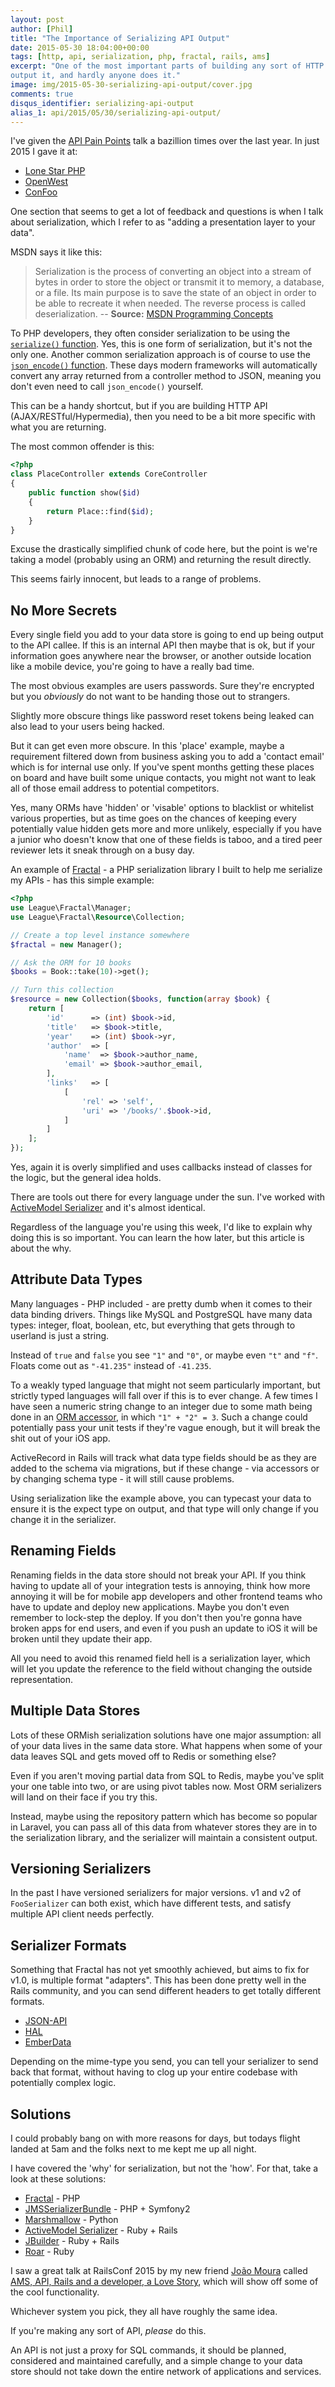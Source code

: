 ```yaml
---
layout: post
author: [Phil]
title: "The Importance of Serializing API Output"
date: 2015-05-30 18:04:00+00:00
tags: [http, api, serialization, php, fractal, rails, ams]
excerpt: "One of the most important parts of building any sort of HTTP API is to serialize data before you
output it, and hardly anyone does it."
image: img/2015-05-30-serializing-api-output/cover.jpg
comments: true
disqus_identifier: serializing-api-output
alias_1: api/2015/05/30/serializing-api-output/
---
```


I've given the [API Pain Points](https://www.youtube.com/watch?v=3W7bQj6OdLU) talk a bazillion times over the last year. In just 2015 I gave it at:

- [Lone Star PHP](https://joind.in/talk/view/13552)
- [OpenWest](https://joind.in/talk/view/13899)
- [ConFoo](https://joind.in/talk/view/13621)

One section that seems to get a lot of feedback and questions is when I talk about serialization, which I refer to as "adding a presentation layer to your data".

MSDN says it like this:

> Serialization is the process of converting an object into a stream of bytes in order to store the object or transmit it to memory, a database, or a file. Its main purpose is to save the state of an object in order to be able to recreate it when needed. The reverse process is called deserialization. -- **Source:**  [MSDN Programming Concepts](https://msdn.microsoft.com/en-us/library/ms233843.aspx)

To PHP developers, they often consider serialization to be using the [`serialize()` function](http://php.net/serialize). Yes, this is one form of serialization, but it's not the only one. Another common serialization approach is of course to use the [`json_encode()` function](http://php.net/json_encode). These days modern frameworks will automatically convert any array returned from a controller method to JSON, meaning you don't even need to call `json_encode()` yourself.

This can be a handy shortcut, but if you are building HTTP API (AJAX/RESTful/Hypermedia), then you need to be a bit more specific with what you are returning.

The most common offender is this:

~~~php
<?php
class PlaceController extends CoreController
{
    public function show($id)
    {
        return Place::find($id);
    }
}
~~~

Excuse the drastically simplified chunk of code here, but the point is we're taking a model (probably using an ORM) and returning the result directly.

This seems fairly innocent, but leads to a range of problems.

## No More Secrets

Every single field you add to your data store is going to end up being output to the API callee. If this is an internal API then maybe that is ok, but if your information goes anywhere near the browser, or another outside location like a mobile device, you're going to have a really bad time.

The most obvious examples are users passwords. Sure they're encrypted but you _obviously_ do not want to be handing those out to strangers.

Slightly more obscure things like password reset tokens being leaked can also lead to your users being hacked.

But it can get even more obscure. In this 'place' example, maybe a requirement filtered down from business asking you to add a 'contact email' which is for internal use only. If you've spent months getting these places on board and have built some unique contacts, you might not want to leak all of those email address to potential competitors.

Yes, many ORMs have 'hidden' or 'visable' options to blacklist or whitelist various properties, but as time goes on the chances of keeping every potentially value hidden gets more and more unlikely, especially if you have a junior who doesn't know that one of these fields is taboo, and a tired peer reviewer lets it sneak through on a busy day.

An example of [Fractal] - a PHP serialization library I built to help me serialize my APIs - has this simple example:

~~~php
<?php
use League\Fractal\Manager;
use League\Fractal\Resource\Collection;

// Create a top level instance somewhere
$fractal = new Manager();

// Ask the ORM for 10 books
$books = Book::take(10)->get();

// Turn this collection
$resource = new Collection($books, function(array $book) {
    return [
        'id'      => (int) $book->id,
        'title'   => $book->title,
        'year'    => (int) $book->yr,
        'author'  => [
        	'name'  => $book->author_name,
        	'email' => $book->author_email,
        ],
        'links'   => [
            [
                'rel' => 'self',
                'uri' => '/books/'.$book->id,
            ]
        ]
    ];
});
~~~

Yes, again it is overly simplified and uses callbacks instead of classes for the logic, but the general idea holds.

There are tools out there for every language under the sun. I've worked with [ActiveModel Serializer] and it's almost identical.

Regardless of the language you're using this week, I'd like to explain why doing this is so important. You can learn the how later, but this article is about the why.

## Attribute Data Types

Many languages - PHP included - are pretty dumb when it comes to their data binding drivers. Things like MySQL and PostgreSQL have many data types: integer, float, boolean, etc, but everything that gets through to userland is just a string.

Instead of `true` and `false` you see `"1"` and `"0"`, or maybe even `"t"` and `"f"`. Floats come out as `"-41.235"` instead of `-41.235`.

To a weakly typed language that might not seem particularly important, but strictly typed languages will fall over if this is to ever change. A few times I have seen a numeric string change to an integer due to some math being done in an [ORM accessor](http://laravel.com/docs/4.2/eloquent#accessors-and-mutators), in which `"1" + "2" = 3`. Such a change could potentially pass your unit tests if they're vague enough, but it will break the shit out of your iOS app.

ActiveRecord in Rails will track what data type fields should be as they are added to the schema via migrations, but if these change - via accessors or by changing schema type - it will still cause problems.

Using serialization like the example above, you can typecast your data to ensure it is the expect type on output, and that type will only change if you change it in the serializer.

## Renaming Fields

Renaming fields in the data store should not break your API. If you think having to update all of your integration tests is annoying, think how more annoying it will be for mobile app developers and other frontend teams who have to update and deploy new applications. Maybe you don't even remember to lock-step the deploy. If you don't then you're gonna have broken apps for end users, and even if you push an update to iOS it will be broken until they update their app.

All you need to avoid this renamed field hell is a serialization layer, which will let you update the reference to the field without changing the outside representation.

## Multiple Data Stores

Lots of these ORMish serialization solutions have one major assumption: all of your data lives in the same data store. What happens when some of your data leaves SQL and gets moved off to Redis or something else?

Even if you aren't moving partial data from SQL to Redis, maybe you've split your one table into two, or are using pivot tables now. Most ORM serializers will land on their face if you try this.

Instead, maybe using the repository pattern which has become so popular in Laravel, you can pass all of this data from whatever stores they are in to the serialization library, and the serializer will maintain a consistent output.

## Versioning Serializers

In the past I have versioned serializers for major versions. v1 and v2 of `FooSerializer` can both exist, which have different tests, and satisfy multiple API client needs perfectly.

## Serializer Formats

Something that Fractal has not yet smoothly achieved, but aims to fix for v1.0, is multiple format "adapters". This has been done pretty well in the Rails community, and you can send different headers to get totally different formats.

- [JSON-API](http://jsonapi.org/)
- [HAL](http://stateless.co/hal_specification.html)
- [EmberData](http://emberjs.com/api/data/classes/DS.RESTAdapter.html)

Depending on the mime-type you send, you can tell your serializer to send back that format, without having to clog up your entire codebase with potentially complex logic.

## Solutions

I could probably bang on with more reasons for days, but todays flight landed at 5am and the folks next to me kept me up all night.

I have covered the 'why' for serialization, but not the 'how'. For that, take a look at these solutions:

* [Fractal] - PHP
* [JMSSerializerBundle] - PHP + Symfony2
* [Marshmallow] - Python
* [ActiveModel Serializer] - Ruby + Rails
* [JBuilder] - Ruby + Rails
* [Roar] - Ruby

I saw a great talk at RailsConf 2015 by my new friend [João Moura](https://twitter.com/joaomdmoura) called [AMS, API, Rails and a developer, a Love Story](https://www.youtube.com/watch?v=PqgQNgWdUB8), which will show off some of the cool functionality.

Whichever system you pick, they all have roughly the same idea.

If you're making any sort of API, _please_ do this.

An API is not just a proxy for SQL commands, it should be planned, considered and maintained carefully, and a simple change to your data store should not take down the entire network of applications and services.

[Fractal]: http://fractal.thephpleague.com/
[JMSSerializerBundle]: http://jmsyst.com/bundles/JMSSerializerBundle
[Marshmallow]: http://marshmallow.readthedocs.org/
[ActiveModel Serializer]: https://github.com/rails-api/active_model_serializers
[Roar]: https://github.com/apotonick/roar
[JBuilder]: https://github.com/rails/jbuilder
